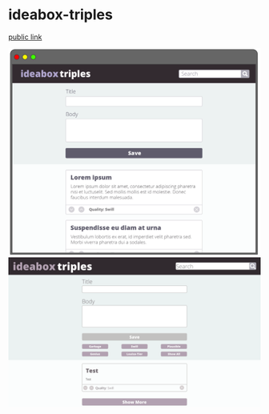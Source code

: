 # ideabox-triples
[public link](https://hlhartley.github.io/ideabox-triples/)

![Finished Version](/images/ideabox-triples-original.jpg)
![Finished Version](/images/our-adapt.png)
